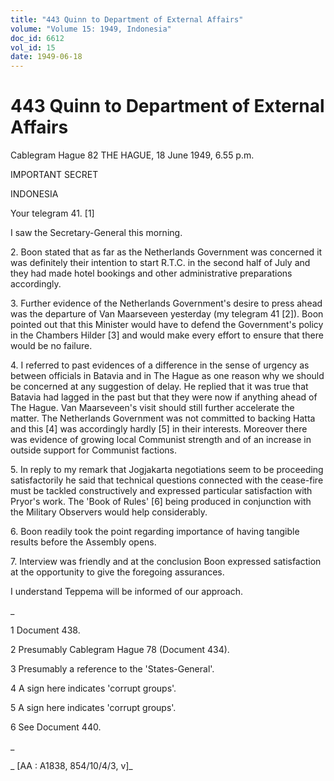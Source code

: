 ```yaml
---
title: "443 Quinn to Department of External Affairs"
volume: "Volume 15: 1949, Indonesia"
doc_id: 6612
vol_id: 15
date: 1949-06-18
---
```


# 443 Quinn to Department of External Affairs

Cablegram Hague 82 THE HAGUE, 18 June 1949, 6.55 p.m.

IMPORTANT SECRET

INDONESIA

Your telegram 41. [1]

I saw the Secretary-General this morning.

2\. Boon stated that as far as the Netherlands Government was concerned it was definitely their intention to start R.T.C. in the second half of July and they had made hotel bookings and other administrative preparations accordingly.

3\. Further evidence of the Netherlands Government's desire to press ahead was the departure of Van Maarseveen yesterday (my telegram 41 [2]). Boon pointed out that this Minister would have to defend the Government's policy in the Chambers Hilder [3] and would make every effort to ensure that there would be no failure.

4\. I referred to past evidences of a difference in the sense of urgency as between officials in Batavia and in The Hague as one reason why we should be concerned at any suggestion of delay. He replied that it was true that Batavia had lagged in the past but that they were now if anything ahead of The Hague. Van Maarseveen's visit should still further accelerate the matter. The Netherlands Government was not committed to backing Hatta and this [4] was accordingly hardly [5] in their interests. Moreover there was evidence of growing local Communist strength and of an increase in outside support for Communist factions.

5\. In reply to my remark that Jogjakarta negotiations seem to be proceeding satisfactorily he said that technical questions connected with the cease-fire must be tackled constructively and expressed particular satisfaction with Pryor's work. The 'Book of Rules' [6] being produced in conjunction with the Military Observers would help considerably.

6\. Boon readily took the point regarding importance of having tangible results before the Assembly opens.

7\. Interview was friendly and at the conclusion Boon expressed satisfaction at the opportunity to give the foregoing assurances.

I understand Teppema will be informed of our approach.

_

1 Document 438.

2 Presumably Cablegram Hague 78 (Document 434).

3 Presumably a reference to the 'States-General'.

4 A sign here indicates 'corrupt groups'.

5 A sign here indicates 'corrupt groups'.

6 See Document 440.

_

_ [AA : A1838, 854/10/4/3, v]_
